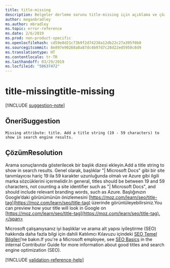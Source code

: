 ```yaml
---
title: title-missing
description: Belgeler derleme sorunu title-missing için açıklama ve çözüm
author: meganbradley
ms.author: mbradley
ms.topic: error-reference
ms.date: 2/6/2019
ms.prod: non-product-specific
ms.openlocfilehash: cd59e8d21c73b9f2d74238a12db22c27a395f0b0
ms.sourcegitcommit: 8e897e90268a8a87dc4b97d7c28d22ed5950c8d9
ms.translationtype: HT
ms.contentlocale: tr-TR
ms.lasthandoff: 03/29/2019
ms.locfileid: "58637472"
---
```

# <a name="title-missing"></a><span data-ttu-id="c7af1-103">title-missing</span><span class="sxs-lookup"><span data-stu-id="c7af1-103">title-missing</span></span>

[!INCLUDE [suggestion-note](includes/suggestion-note.md)]

## <a name="suggestion"></a><span data-ttu-id="c7af1-104">Öneri</span><span class="sxs-lookup"><span data-stu-id="c7af1-104">Suggestion</span></span>

`Missing attribute: title. Add a title string (19 - 59 characters) to show in search engine results.`

## <a name="resolution"></a><span data-ttu-id="c7af1-105">Çözüm</span><span class="sxs-lookup"><span data-stu-id="c7af1-105">Resolution</span></span>

<span data-ttu-id="c7af1-106">Arama sonuçlarında gösterilecek bir başlık dizesi ekleyin.</span><span class="sxs-lookup"><span data-stu-id="c7af1-106">Add a title string to show in search results.</span></span> <span data-ttu-id="c7af1-107">Genel olarak, başlıklar "| Microsoft Docs" gibi bir site tanımlayıcısı hariç 19 ila 59 karakter uzunluğunda olmalı ve Azure gibi ilgili marka sözcüklerini içermelidir.</span><span class="sxs-lookup"><span data-stu-id="c7af1-107">In general, titles should be between 19 and 59 characters, not counting a site identifier such as "| Microsoft Docs", and should include relevant branding words, such as Azure.</span></span> <span data-ttu-id="c7af1-108">Başlığınızın Google’daki görünümünün önizlemesini [https://moz.com/learn/seo/title-tag](https://moz.com/learn/seo/title-tag) üzerinde görüntüleyebilirsiniz.</span><span class="sxs-lookup"><span data-stu-id="c7af1-108">You can preview how your title will look in Google on [https://moz.com/learn/seo/title-tag](https://moz.com/learn/seo/title-tag).</span></span>

<span data-ttu-id="c7af1-109">Microsoft çalışanıysanız iyi başlıklar ve arama alt yapısı iyileştirme (SEO) hakkında daha fazla bilgi için dahili Katılımcı Kılavuzu içindeki [SEO Temel Bilgileri](https://review.docs.microsoft.com/en-us/help/contribute/contribute-how-to-write-seo-basics?branch=master)’ne bakın.</span><span class="sxs-lookup"><span data-stu-id="c7af1-109">If you're a Microsoft employee, see [SEO Basics](https://review.docs.microsoft.com/en-us/help/contribute/contribute-how-to-write-seo-basics?branch=master) in the internal Contributor Guide for more information about good titles and search engine optimization (SEO).</span></span>

[!INCLUDE [validation-reference-help](includes/validation-reference-help.md)]
